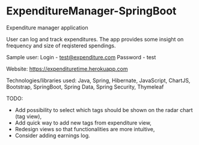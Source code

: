 # ExpenditureManager-SpringBoot
Expenditure manager application

User can log and track expenditures. The app provides some insight on frequency and size of reqistered
spendings.

Sample user:
Login - test@expenditure.com
Password - test

Website:
https://expendituretime.herokuapp.com

Technologies/libraries used:
Java, Spring, Hibernate, JavaScript, ChartJS, Bootstrap, SpringBoot, Spring Data, Spring Security, Thymeleaf

TODO:

- Add possibility to select which tags should be shown on the radar chart (tag view),
- Add quick way to add new tags from expenditure view,
- Redesign views so that functionalities are more intuitive,
- Consider adding earnings log.